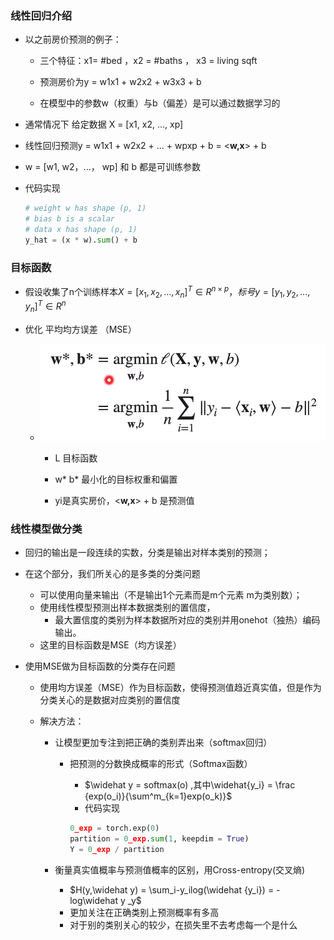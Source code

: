 ### 线性回归介绍

- 以之前房价预测的例子：

  - 三个特征：x1= #bed ，x2 = #baths ， x3 = living sqft

  - 预测房价为y = w1x1 + w2x2 + w3x3 + b 

  - 在模型中的参数w（权重）与b（偏差）是可以通过数据学习的 

- 通常情况下 给定数据 X = [x1, x2, ..., xp]

- 线性回归预测y = w1x1 + w2x2 + ... + wpxp + b = <**w,x**> + b

- w =  [w1, w2，...， wp] 和 b 都是可训练参数

- 代码实现

  ```python
  # weight w has shape (p, 1)
  # bias b is a scalar
  # data x has shape (p, 1)
  y_hat = (x * w).sum() + b
  ```

### 目标函数

-  假设收集了n个训练样本$X = [x_1, x_2, ...,x_n]^T∈R^{n×p} ，标号y = [y_1,y_2,...,y_n]^T ∈R^n$

- 优化 平均均方误差 （MSE） 

  - ![of](img/of.jpg)

    - L 目标函数 

    - w* b* 最小化的目标权重和偏置
    - yi是真实房价，<**w,x**> + b 是预测值

### 线性模型做分类

- 回归的输出是一段连续的实数，分类是输出对样本类别的预测；

- 在这个部分，我们所关心的是多类的分类问题

  - 可以使用向量来输出（不是输出1个元素而是m个元素 m为类别数）；
  - 使用线性模型预测出样本数据类别的置信度，
    - 最大置信度的类别为样本数据所对应的类别并用onehot（独热）编码输出。
  - 这里的目标函数是MSE（均方误差） 

- 使用MSE做为目标函数的分类存在问题

  - 使用均方误差（MSE）作为目标函数，使得预测值趋近真实值，但是作为分类关心的是数据对应类别的置信度

  - 解决方法：

    - 让模型更加专注到把正确的类别弄出来（softmax回归）

      - 把预测的分数换成概率的形式（Softmax函数）

        - $\widehat y = softmax(o) ,其中\widehat{y_i} = \frac {exp(o_i)}{\sum^m_{k=1}exp(o_k)}$
        - 代码实现

        ```python
        0_exp = torch.exp(0)
        partition = 0_exp.sum(1, keepdim = True)
        Y = 0_exp / partition
        ```

        

    - 衡量真实值概率与预测值概率的区别，用Cross-entropy(交叉熵) 
      - $H(y,\widehat y) = \sum_i-y_ilog(\widehat {y_i}) = -log\widehat y _y$
      - 更加关注在正确类别上预测概率有多高
      - 对于别的类别关心的较少，在损失里不去考虑每一个是什么

